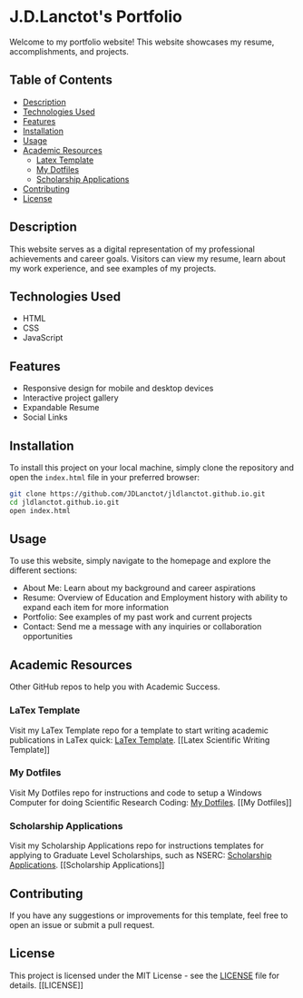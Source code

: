# J.D.Lanctot's Portfolio

Welcome to my portfolio website! This website showcases my resume, accomplishments, and projects.

## Table of Contents

- [Description](#description)
- [Technologies Used](#technologies-used)
- [Features](#features)
- [Installation](#installation)
- [Usage](#usage)
- [Academic Resources](#academic-resources)
	- [Latex Template](#latex-template)
	- [My Dotfiles](#my-dotfiles)
	- [Scholarship Applications](#scholarship-applications)
- [Contributing](#contributing)
- [License](#license)

## Description

This website serves as a digital representation of my professional achievements and career goals. Visitors can view my resume, learn about my work experience, and see examples of my projects.

## Technologies Used

- HTML
- CSS
- JavaScript

## Features

- Responsive design for mobile and desktop devices
- Interactive project gallery
- Expandable Resume
- Social Links

## Installation

To install this project on your local machine, simply clone the repository and open the `index.html` file in your preferred browser:

```sh
git clone https://github.com/JDLanctot/jldlanctot.github.io.git
cd jldlanctot.github.io.git
open index.html
```

## Usage
To use this website, simply navigate to the homepage and explore the different sections:

- About Me: Learn about my background and career aspirations
- Resume: Overview of Education and Employment history with ability to expand each item for more information
- Portfolio: See examples of my past work and current projects
- Contact: Send me a message with any inquiries or collaboration opportunities

## Academic Resources
Other GitHub repos to help you with Academic Success.

### LaTex Template
Visit my LaTex Template repo for a template to start writing academic publications in LaTex quick: [LaTex Template](https://github.com/JDLanctot/latex_template). [[Latex Scientific Writing Template]]

### My Dotfiles
Visit My Dotfiles repo for instructions and code to setup a Windows Computer for doing Scientific Research Coding: [My Dotfiles](https://github.com/JDLanctot/dotfiles). [[My Dotfiles]]

### Scholarship Applications
Visit my Scholarship Applications repo for instructions templates for applying to Graduate Level Scholarships, such as NSERC: [Scholarship Applications](https://github.com/JDLanctot/Scholarship-Applications). [[Scholarship Applications]]

## Contributing

If you have any suggestions or improvements for this template, feel free to open an issue or submit a pull request.

## License

This project is licensed under the MIT License - see the [LICENSE](LICENSE.md) file for details. [[LICENSE]]
